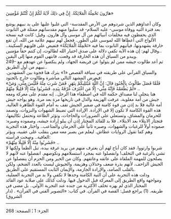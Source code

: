 ------------------------------------------------------------------------

هارُونَ تَحْمِلُهُ الْمَلائِكَةُ. إِنَّ فِي ذلِكَ لَآيَةً لَكُمْ إِنْ كُنْتُمْ مُؤْمِنِينَ»  
..  
وكان أعداؤهم الذين شردوهم من الأرض المقدسة- التي غلبوا عليها على يد
نبيهم يوشع بعد فترة التيه ووفاة موسى- عليه السلام- قد سلبوا منهم
مقدساتهم ممثلة في التابوت الذي يحفظون فيه مخلفات أنبيائهم من آل موسى وآل
هارون. وقيل: كانت فيه نسخة الألواح التي أعطاها الله لموسى على الطور..
فجعل لهم نبيهم علامة من الله، أن تقع خارقة يشهدونها، فيأتيهم التابوت بما
فيه «تَحْمِلُهُ الْمَلائِكَةُ» فتفيض على قلوبهم السكينة.. وقال لهم: إن هذه الآية
تكفي دلالة على صدق اختيار الله لطالوت، إن كنتم حقاً مؤمنين..  
ويبدو من السياق أن هذه الخارقة قد وقعت، فانتهى القوم منها إلى اليقين.  
249- ثم أعد طالوت جيشه ممن لم يتولوا عن فريضة الجهاد، ولم ينكصوا عن
عهدهم مع نبيهم من أول الطريق..  
والسياق القرآني على طريقته في سياقة القصص «1» يترك هنا فجوة بين
المشهدين. فيعرض المشهد التالي مباشرة وطالوت خارج بالجنود:  
«فَلَمَّا فَصَلَ طالُوتُ بِالْجُنُودِ قالَ: إِنَّ اللَّهَ مُبْتَلِيكُمْ بِنَهَرٍ. فَمَنْ شَرِبَ مِنْهُ فَلَيْسَ مِنِّي،
وَمَنْ لَمْ يَطْعَمْهُ فَإِنَّهُ مِنِّي- إِلَّا مَنِ اغْتَرَفَ غُرْفَةً بِيَدِهِ. فَشَرِبُوا مِنْهُ إِلَّا قَلِيلًا
مِنْهُمْ» ..  
هنا يتجلى لنا مصداق حكمة الله في اصطفاء هذا الرجل.. إنه مقدم على معركة
ومعه جيش من أمة مغلوبة، عرفت الهزيمة والذل في تاريخها مرة بعد مرة. وهو
يواجه جيش أمة غالبة فلا بد إذن من قوة كامنة في ضمير الجيش تقف به أمام
القوة الظاهرة الغالبة. هذه القوة الكامنة لا تكون إلا في الإرادة. الإرادة
التي تضبط الشهوات والنزوات، وتصمد للحرمان والمشاق، وتستعلي على الضرورات
والحاجات، وتؤثر الطاعة وتحتمل تكاليفها، فتجتاز الابتلاء بعد الابتلاء..
فلا بد للقائد المختار إذن أن يبلو إرادة جيشه، وصموده وصبره: صموده أولاً
للرغبات والشهوات، وصبره ثانياً على الحرمان والمتاعب.. واختار هذه التجربة
وهم كما تقول الروايات عطاش. ليعلم من يصبر معه ممن ينقلب على عقبيه، ويؤثر
العافية.. وصحت فراسته:  
«فَشَرِبُوا مِنْهُ إِلَّا قَلِيلًا مِنْهُمْ» ..  
شربوا وارتووا. فقد كان أباح لهم أن يغترف منهم من يريد غرفة بيده، تبل
الظمأ ولكنها لا تشي بالرغبة في التخلف! وانفصلوا عنه بمجرد استسلامهم
ونكوصهم. انفصلوا عنه لأنهم لا يصلحون للمهمة الملقاة على عاتقه وعاتقهم.
وكان من الخير ومن الحزم أن ينفصلوا عن الجيش الزاحف، لأنهم بذرة ضعف
وخذلان وهزيمة. والجيوش ليست بالعدد الضخم، ولكن بالقلب الصامد، والإرادة
الجازمة، والإيمان الثابت المستقيم على الطريق.  
ودلت هذه التجربة على أن النية الكامنة وحدها لا تكفي ولا بد من التجربة
العملية، ومواجهة واقع الطريق إلى المعركة قبل الدخول فيها. ودلت كذلك على
صلابة عود القائد المختار الذي لم يهزه تخلف الأكثرية من جنده عند التجربة
الأولى.. بل مضى في طريقه. (1) يراجع فصل: القصة في القرآن. في كتاب:
«التصوير الفني في القرآن» . (دار الشروق)

------------------------------------------------------------------------

الجزء: 1 ¦ الصفحة: 268
